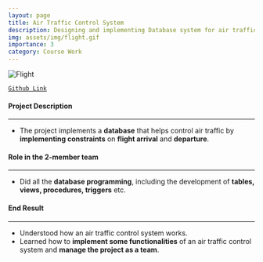 ```yaml
---
layout: page
title: Air Traffic Control System
description: Designing and implementing Database system for air traffic control management
img: assets/img/flight.gif
importance: 3
category: Course Work
---
```


![Flight](/assets/img/flight.gif "Flight")

[`Github Link`](https://github.com/animesh0545/Air-Traffic-Control-System)

#### Project Description
---
- The project implements a **database** that helps control air traffic by **implementing constraints** on **flight arrival** and
**departure**.

#### Role in the 2-member team
---
- Did all the **database programming**, including the development of **tables, views, procedures, triggers** etc.

#### End Result
---
- Understood how an air traffic control system works.
- Learned how to **implement some functionalities** of an air traffic control system and **manage the project as a team**.